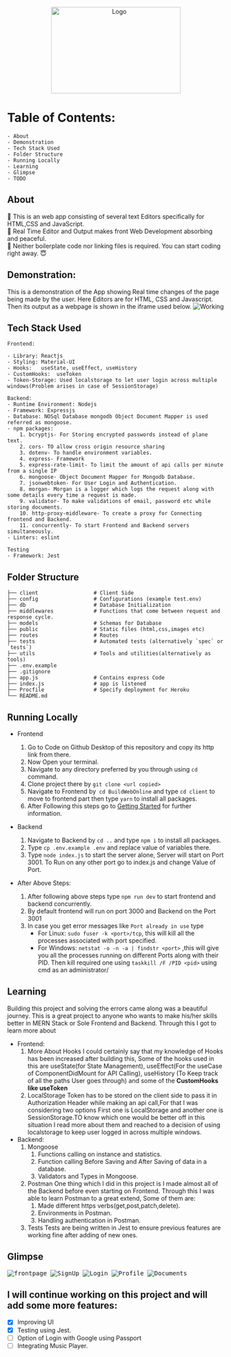 <p align="center">
    <img src="https://user-images.githubusercontent.com/63748249/122639234-693ca580-d116-11eb-978f-574866e06c4d.png" alt="Logo" height="200" width="300"></img>
</p>

# Table of Contents:

    - About
    - Demonstration
    - Tech Stack Used
    - Folder Structure
    - Running Locally
    - Learning
    - Glimpse
    - TODO

## About

📌 This is an web app consisting of several text Editors specifically for HTML,CSS and JavaScript.<br>
📌 Real Time Editor and Output makes front Web Development absorbing and peaceful.<br>
📌 Neither boilerplate code nor linking files is required. You can start coding right away. 😇

## Demonstration:

This is a demonstration of the App showing Real time changes of the page being made by the user. Here Editors are for HTML, CSS and Javascript. Then its output as a webpage is shown in the iframe used below.
![Working](https://user-images.githubusercontent.com/63748249/122638995-157d8c80-d115-11eb-82cc-565490424d10.gif)

## Tech Stack Used

```
Frontend:

- Library: Reactjs
- Styling: Material-UI
- Hooks:   useState, useEffect, useHistory
- CustomHooks:  useToken
- Token-Storage: Used localstorage to let user login across multiple windows(Problem arises in case of SessionStorage)

Backend:
- Runtime Environment: Nodejs
- Framework: Expressjs
- Database: NOSql Database mongodb Object Document Mapper is used referred as mongoose.
- npm packages:
    1. bcryptjs- For Storing encrypted passwords instead of plane text.
    2. cors- TO allow cross origin resource sharing
    3. dotenv- To handle environment variables.
    4. express- Framework
    5. express-rate-limit- To limit the amount of api calls per minute from a single IP
    6. mongoose- Object Document Mapper for Mongodb Database.
    7. jsonwebtoken- For User Login and Authentication.
    8. morgan- Morgan is a logger which logs the request along with some details every time a request is made.
    9. validator- To make validations of email, password etc while storing documents.
    10. http-proxy-middleware- To create a proxy for Connecting frontend and Backend.
    11. concurrently- To start Frontend and Backend servers simultaneously.
- Linters: eslint

Testing
- Framework: Jest
```

## Folder Structure

```
├── client                  # Client Side
├── config                  # Configurations (example test.env)
├── db                      # Database Initialization
├── middlewares             # Functions that come between request and response cycle.
├── models                  # Schemas for Database
├── public                  # Static files (html,css,images etc)
├── routes                  # Routes
├── tests                   # Automated tests (alternatively `spec` or `tests`)
├── utils                   # Tools and utilities(alternatively as tools)
├── .env.example
├── .gitignore
├── app.js                  # Contains express Code
├── index.js                # app is listened
├── Procfile                # Specify deployment for Heroku
└── README.md
```

## Running Locally

- Frontend

  1.  Go to Code on Github Desktop of this repository and copy its http link from there.
  2.  Now Open your terminal. <br>
  3.  Navigate to any directory preferred by you through using `cd` command.<br>
  4.  Clone project there by `git clone <url copied>`<br>
  5.  Navigate to Frontend by` cd BuildWebOnline` and type `cd client` to move to frontend part then type `yarn` to install all packages.<br>
  6.  After Following this steps go to [Getting Started](https://github.com/Naman-1234/BuildWebOnline-Frontend/blob/main/README.md#getting-started-with-create-react-app) for further information.<br>

- Backend<br>

  1.  Navigate to Backend by `cd ..` and type `npm i` to install all packages.<br>
  2.  Type `cp .env.example .env` and replace value of variables there.<br>
  3.  Type `node index.js` to start the server alone, Server will start on Port 3001. To Run on any other port go to index.js and change Value of Port.<br>

- After Above Steps:
  1. After following above steps type `npm run dev` to start frontend and backend concurrently.
  2. By default frontend will run on port 3000 and Backend on the Port 3001
  3. In case you get error messages like `Port already in use` type
     - For Linux: `sudo fuser -k <port>/tcp`, this will kill all the processes associated with port specified.
     - For Windows: `netstat -o -n -a | findstr <port>` ,this will give you all the processes running on different Ports along with their PID. Then kill required one using `taskkill /F /PID <pid>` using cmd as an administrator/

## Learning

Building this project and solving the errors came along was a beautiful journey. This is a great project to anyone who wants to make his/her skills better in MERN Stack or Sole Frontend and Backend.
Through this I got to learn more about

- Frontend:
  1. More About Hooks
     I could certainly say that my knowledge of Hooks has been increased after building this, Some of the hooks used in this are useState(for State Management), useEffect(For the useCase of ComponentDidMount for API Calling), useHistory (To Keep track of all the paths User goes through) and some of the <strong>CustomHooks like useToken</strong>
  2. LocalStorage
     Token has to be stored on the client side to pass it in Authorization Header while making an api call,For that I was considering two options First one is LocalStorage and another one is SessionStorage.TO know which one would be better off in this situation I read more about them and reached to a decision of using localstorage to keep user logged in across multiple windows.
- Backend:
  1. Mongoose
     1. Functions calling on instance and statistics.
     2. Function calling Before Saving and After Saving of data in a database.
     3. Validators and Types in Mongoose.
  2. Postman
     One thing which I did in this project is I made almost all of the Backend before even starting on Frontend. Through this I was able to learn Postman to a great extend, Some of them are:<br>
     1. Made different https verbs(get,post,patch,delete).
     2. Environments in Postman.
     3. Handling authentication in Postman.
  3. Tests
     Tests are being written in Jest to ensure previous features are working fine after adding of new ones.


## Glimpse

<kbd>
<img src="https://user-images.githubusercontent.com/63748249/124733015-6a9d0900-df31-11eb-85a0-f7f4a5dffdb0.png" alt="frontpage">
</kbd>
<kbd>
<img src="https://user-images.githubusercontent.com/63748249/124733020-6c66cc80-df31-11eb-947e-8820316e7666.png" alt="SignUp">
</kbd>
<kbd>
<img src="https://user-images.githubusercontent.com/63748249/124733019-6bce3600-df31-11eb-939e-23000afb53d5.png" alt="Login">
</kbd>
<kbd>
<img src="https://user-images.githubusercontent.com/63748249/124733021-6c66cc80-df31-11eb-8803-d2bf1caec1a2.png" alt="Profile">
</kbd>
<kbd>
<img src="https://user-images.githubusercontent.com/63748249/124733283-afc13b00-df31-11eb-9fc6-6a804127c54b.png" alt="Documents">
</kbd>

## I will continue working on this project and will add some more features:

- [x] Improving UI
- [x] Testing using Jest.
- [ ] Option of Login with Google using Passport
- [ ] Integrating Music Player.
